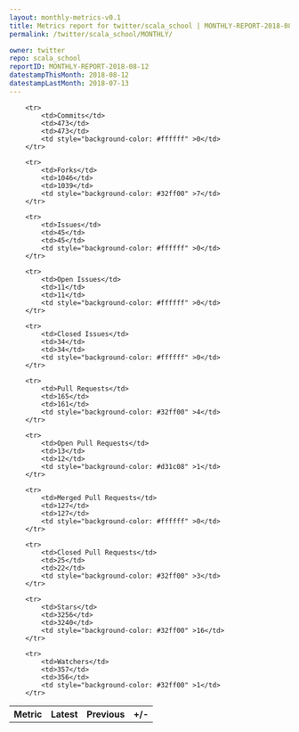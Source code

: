 ```yaml
---
layout: monthly-metrics-v0.1
title: Metrics report for twitter/scala_school | MONTHLY-REPORT-2018-08-12 | 2018-08-12
permalink: /twitter/scala_school/MONTHLY/

owner: twitter
repo: scala_school
reportID: MONTHLY-REPORT-2018-08-12
datestampThisMonth: 2018-08-12
datestampLastMonth: 2018-07-13
---
```



<table style="width: 100%;">
    <tr>
        <th>Metric</th>
        <th>Latest</th>
        <th>Previous</th>
        <th>+/-</th>
    </tr>

        <tr>
            <td>Commits</td>
            <td>473</td>
            <td>473</td>
            <td style="background-color: #ffffff" >0</td>
        </tr>
        
        <tr>
            <td>Forks</td>
            <td>1046</td>
            <td>1039</td>
            <td style="background-color: #32ff00" >7</td>
        </tr>
        
        <tr>
            <td>Issues</td>
            <td>45</td>
            <td>45</td>
            <td style="background-color: #ffffff" >0</td>
        </tr>
        
        <tr>
            <td>Open Issues</td>
            <td>11</td>
            <td>11</td>
            <td style="background-color: #ffffff" >0</td>
        </tr>
        
        <tr>
            <td>Closed Issues</td>
            <td>34</td>
            <td>34</td>
            <td style="background-color: #ffffff" >0</td>
        </tr>
        
        <tr>
            <td>Pull Requests</td>
            <td>165</td>
            <td>161</td>
            <td style="background-color: #32ff00" >4</td>
        </tr>
        
        <tr>
            <td>Open Pull Requests</td>
            <td>13</td>
            <td>12</td>
            <td style="background-color: #d31c08" >1</td>
        </tr>
        
        <tr>
            <td>Merged Pull Requests</td>
            <td>127</td>
            <td>127</td>
            <td style="background-color: #ffffff" >0</td>
        </tr>
        
        <tr>
            <td>Closed Pull Requests</td>
            <td>25</td>
            <td>22</td>
            <td style="background-color: #32ff00" >3</td>
        </tr>
        
        <tr>
            <td>Stars</td>
            <td>3256</td>
            <td>3240</td>
            <td style="background-color: #32ff00" >16</td>
        </tr>
        
        <tr>
            <td>Watchers</td>
            <td>357</td>
            <td>356</td>
            <td style="background-color: #32ff00" >1</td>
        </tr>
        
</table>
